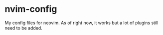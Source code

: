 # nvim-config
My config files for neovim. As of right now, it works but a lot of plugins still need to be added.
